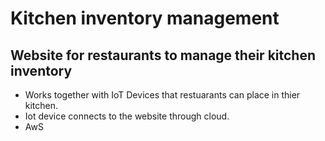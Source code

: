 # Kitchen inventory management

Website for restaurants to manage their kitchen inventory
----------------------

- Works together with IoT Devices that restuarants can place in thier kitchen.
- Iot device connects to the website through cloud.
- AwS 
